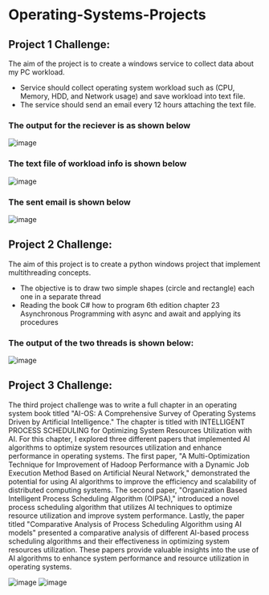 # Operating-Systems-Projects

## Project 1 Challenge:
The aim of the project is to create a windows service to collect data about my PC workload.
* Service should collect operating system workload such as (CPU, Memory, HDD, and Network usage) and save workload into text file.
* The service should send an email every 12 hours attaching the text file.

### The output for the reciever is as shown below 

![image](https://user-images.githubusercontent.com/101527083/224385937-1035a7c5-1f1f-47d0-97b0-2bf474e35264.png)


### The text file of workload info is shown below 

![image](https://user-images.githubusercontent.com/101527083/224386213-5603267a-6efa-4d24-928f-737c4a664b76.png)


### The sent email is shown below 

![image](https://user-images.githubusercontent.com/101527083/224386436-7d3c29bc-d52f-44ec-ba0b-d67ec92e8000.png)


## Project 2 Challenge:
The aim of this project is to create a python windows project that implement multithreading concepts.
* The objective is to draw two simple shapes (circle and rectangle) each one in a separate thread
* Reading the book C# how to program 6th edition chapter 23 Asynchronous Programming with async and await and applying its procedures 

### The output of the two threads is shown below:


![image](https://user-images.githubusercontent.com/101527083/224399749-a4c41bfe-3ad4-4e88-8770-eb909d82b5c5.png)

## Project 3 Challenge:

The third project challenge was to write a full chapter in an operating system book titled "AI-OS: A Comprehensive Survey of Operating Systems Driven by Artificial Intelligence." The chapter is titled with INTELLIGENT PROCESS SCHEDULING for Optimizing System Resources Utilization with AI. For this chapter, I explored three different papers that implemented AI algorithms to optimize system resources utilization and enhance performance in operating systems. The first paper, "A Multi-Optimization Technique for Improvement of Hadoop Performance with a Dynamic Job Execution Method Based on Artificial Neural Network," demonstrated the potential for using AI algorithms to improve the efficiency and scalability of distributed computing systems. The second paper, "Organization Based Intelligent Process Scheduling Algorithm (OIPSA)," introduced a novel process scheduling algorithm that utilizes AI techniques to optimize resource utilization and improve system performance. Lastly, the paper titled "Comparative Analysis of Process Scheduling Algorithm using AI models" presented a comparative analysis of different AI-based process scheduling algorithms and their effectiveness in optimizing system resources utilization. These papers provide valuable insights into the use of AI algorithms to enhance system performance and resource utilization in operating systems.

![image](https://user-images.githubusercontent.com/101527083/233880868-21cbada3-093d-4a4b-81a6-91daaa4f2221.png)
![image](https://user-images.githubusercontent.com/101527083/233880907-ba481ff1-3669-4c66-bf6b-e3df75cd8a5c.png)
